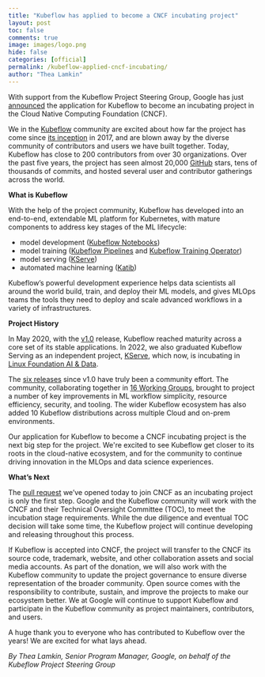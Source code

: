 ```yaml
---
title: "Kubeflow has applied to become a CNCF incubating project"
layout: post
toc: false
comments: true
image: images/logo.png
hide: false
categories: [official]
permalink: /kubeflow-applied-cncf-incubating/
author: "Thea Lamkin"
---
```


With support from the Kubeflow Project Steering Group, Google has just [announced](https://opensource.googleblog.com/2022/10/kubeflow-applies-to-become-a-cncf-incubating-project.html) the application for Kubeflow to become an incubating project in the Cloud Native Computing Foundation (CNCF). 

We in the [Kubeflow](https://www.kubeflow.org/) community are excited about how far the project has come since [its inception](https://kubernetes.io/blog/2017/12/introducing-kubeflow-composable/) in 2017, and are blown away by the diverse community of contributors and users we have built together. Today, Kubeflow has close to 200 contributors from over 30 organizations. Over the past five years, the project has seen almost 20,000 [GitHub](https://github.com/kubeflow) stars, tens of thousands of commits, and hosted several user and contributor gatherings across the world.

**What is Kubeflow**

With the help of the project community, Kubeflow has developed into an end-to-end, extendable ML platform for Kubernetes, with mature components to address key stages of the ML lifecycle:

* model development ([Kubeflow Notebooks](https://en.wikipedia.org/wiki/Kubeflow#Kubeflow_Notebooks))
* model training ([Kubeflow Pipelines](https://en.wikipedia.org/wiki/Kubeflow#Kubeflow_Pipelines) and [Kubeflow Training Operator](https://en.wikipedia.org/wiki/Kubeflow#Kubeflow_Training_Operator))
* model serving ([KServe](https://en.wikipedia.org/wiki/Kubeflow#KServe))
* automated machine learning ([Katib](https://en.wikipedia.org/wiki/Kubeflow#Katib))

Kubeflow’s powerful development experience helps data scientists all around the world build, train, and deploy their ML models, and gives MLOps teams the tools they need to deploy and scale advanced workflows in a variety of infrastructures. 

**Project History**

In May 2020, with the [v1.0](https://blog.kubeflow.org/releases/2020/03/02/kubeflow-1-0-cloud-native-ml-for-everyone.html) release, Kubeflow reached maturity across a core set of its stable applications. In 2022, we also graduated Kubeflow Serving as an independent project, [KServe](https://github.com/kserve/kserve), which now, is incubating in [Linux Foundation AI & Data](https://lfaidata.foundation/). 

The [six releases](https://www.kubeflow.org/docs/releases/) since v1.0 have truly been a community effort. The community, collaborating together in [16 Working Groups](https://www.kubeflow.org/docs/about/community/#kubeflow-working-groups), brought to project a number of key improvements in ML workflow simplicity, resource efficiency, security, and tooling. The wider Kubeflow ecosystem has also added 10 Kubeflow distributions across multiple Cloud and on-prem environments.

Our application for Kubeflow to become a CNCF incubating project is the next big step for the project. We're excited to see Kubeflow get closer to its roots in the cloud-native ecosystem, and for the community to continue driving innovation in the MLOps and data science experiences. 

**What’s Next**

The [pull request](https://github.com/cncf/toc/pull/950) we’ve opened today to join CNCF as an incubating project is only the first step. Google and the Kubeflow community will work with the CNCF and their Technical Oversight Committee (TOC), to meet the incubation stage requirements. While the due diligence and eventual TOC decision will take some time, the Kubeflow project will continue developing and releasing throughout this process. 

If Kubeflow is accepted into CNCF, the project will transfer to the CNCF its source code, trademark, website, and other collaboration assets and social media accounts. As part of the donation, we will also work with the Kubeflow community to update the project governance to ensure diverse representation of the broader community. Open source comes with the responsibility to contribute, sustain, and improve the projects to make our ecosystem better. We at Google will continue to support Kubeflow and participate in the Kubeflow community as project maintainers, contributors, and users.

A huge thank you to everyone who has contributed to Kubeflow over the years! We are excited for what lays ahead.

*By Thea Lamkin, Senior Program Manager, Google, on behalf of the Kubeflow Project Steering Group*

